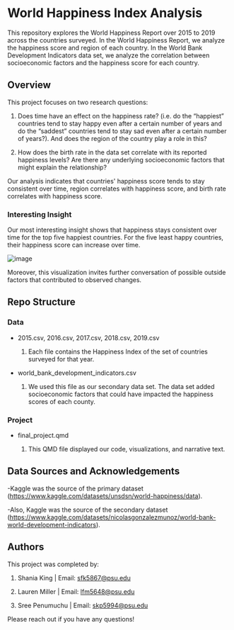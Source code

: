 # World Happiness Index Analysis

This repository explores the World Happiness Report over 2015 to 2019 across the countries surveyed. In the World Happiness Report, we analyze the happiness score and region of each country. In the World Bank Development Indicators data set, we analyze the correlation between socioeconomic factors and the happiness score for each country.

## Overview

This project focuses on two research questions:

 1. Does time have an effect on the happiness rate? (i.e. do the “happiest” countries tend to stay happy even after a certain number of years and do the “saddest” countries tend to stay sad even after a certain number of years?). And does the region of the country play a role in this?
   
 3. How does the birth rate in the data set correlate with its reported happiness levels? Are there any underlying socioeconomic factors that might explain the relationship?

Our analysis indicates that countries' happiness score tends to stay consistent over time, region correlates with happiness score, and birth rate correlates with happiness score.

### Interesting Insight

Our most interesting insight shows that happiness stays consistent over time for the top five happiest countries.  For the five least happy countries, their happiness score can increase over time.

![image](https://github.com/user-attachments/assets/26daba11-046a-4dfb-932e-eb227853c140)

Moreover, this visualization invites further conversation of possible outside factors that contributed to observed changes. 

## Repo Structure

### Data

- 2015.csv, 2016.csv, 2017.csv, 2018.csv, 2019.csv

   1. Each file contains the Happiness Index of the set of countries surveyed for that year. 

- world_bank_development_indicators.csv

   1. We used this file as our secondary data set. The data set added socioeconomic factors that could have impacted the happiness scores of each county.

### Project

- final_project.qmd

  1. This QMD file displayed our code, visualizations, and narrative text. 

## Data Sources and Acknowledgements

-Kaggle was the source of the primary dataset (https://www.kaggle.com/datasets/unsdsn/world-happiness/data).

-Also, Kaggle was the source of the secondary dataset (https://www.kaggle.com/datasets/nicolasgonzalezmunoz/world-bank-world-development-indicators).

## Authors

This project was completed by:

  1. Shania King | Email: sfk5867@psu.edu

  2. Lauren Miller | Email: lfm5648@psu.edu

  3. Sree Penumuchu | Email: skp5994@psu.edu

Please reach out if you have any questions!
